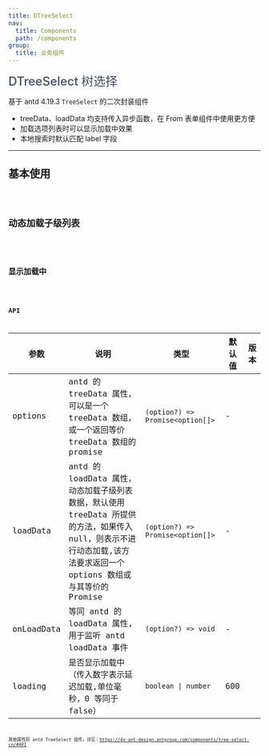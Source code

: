 ```yaml
---
title: DTreeSelect
nav:
  title: Components
  path: /components
group:
  title: 业务组件
---
```


<span style="font-size:24px;color:#454d64;font-weight:500">DTreeSelect 树选择</span>

基于 antd 4.19.3 `TreeSelect` 的二次封装组件

- treeData、loadData 均支持传入异步函数，在 From 表单组件中使用更方便
- 加载选项列表时可以显示加载中效果
- 本地搜索时默认匹配 label 字段

---

## 基本使用

<code src="./demos/basicDemo.tsx"  />

## 动态加载子级列表

<code src="./demos/loadChildrenDemo.tsx" />

## 显示加载中

<code src="./demos/loadingDemo.tsx" />

## API

| 参数 | 说明 | 类型 | 默认值 | 版本 |
| --- | --- | --- | --- | --- |
| options | antd 的 treeData 属性，可以是一个 treeData 数组，或一个返回等价 treeData 数组的 promise | `(option?) => Promise<option[]>` | - |  |
| loadData | antd 的 loadData 属性，动态加载子级列表数据，默认使用 treeData 所提供的方法，如果传入 null，则表示不进行动态加载,该方法要求返回一个 options 数组或与其等价的 Promise | `(option?) => Promise<option[]>` | - |  |
| onLoadData | 等同 antd 的 loadData 属性,用于监听 antd loadData 事件 | `(option?) => void` | - |  |
| loading | 是否显示加载中（传入数字表示延迟加载,单位毫秒，0 等同于 false） | `boolean \| number` | 600 |  |

其他属性同 antd TreeSelect 组件，详见：https://4x-ant-design.antgroup.com/components/tree-select-cn/#API
